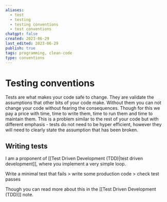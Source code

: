 ```yaml
---
aliases:
  - test
  - testing
  - testing conventions
  - test conventions
chatgpt: false
created: 2023-06-29
last_edited: 2023-06-29
publish: true
tags: programming, clean-code
type: conventions
---
```

# Testing conventions

Tests are what makes your code safe to change. They are validate the assumptions that other bits of your code make. Without them you can not change your code without fearing the consequences. Though for this we pay a price with time, time to write them, time to run them and time to maintain them. This is a problem similar to the rest of your code but with different emphasis - tests do not need to be hyper efficient, however they will need to clearly state the assumption that has been broken.

## Writing tests

I am a proponent of [[Test Driven Development (TDD)|test driven development]], where you implement a very simple loop.

Write a minimal test that fails > write some production code > check test passes

Though you can read more about this in the [[Test Driven Development (TDD)]] note.
